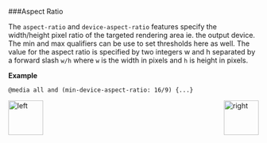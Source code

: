 ###Aspect Ratio
<p>The <code>aspect-ratio</code> and <code>device-aspect-ratio</code> features specify the width/height pixel 
ratio of the targeted rendering area ie. the output device. The min and max qualifiers can be use to set thresholds 
here as well. The value for the aspect ratio is specified by two integers w and h separated by a forward
slash <code>w/h</code> where <code>w</code> is the width in pixels and <code>h</code> is height in pixels. </p>

<b>Example</b>
<pre><code>@media all and (min-device-aspect-ratio: 16/9) {...}</pre></code>

[<img align="left" alt="left" src="https://cloud.githubusercontent.com/assets/14101008/11165526/091b197c-8acf-11e5-8ac1-3a1e5042ed78.png" width="70" height="70"></img>](https://github.com/vaishnaviviswanathan/CSCI_5828_RESPONSIVE-WEB-DESIGN/blob/master/MQOrientation.md)
[<img align="right" alt="right" src="https://cloud.githubusercontent.com/assets/14101008/11165527/0a4289a2-8acf-11e5-8378-c5e3a55ab4dc.png" width="70" height="70"></img>](https://github.com/vaishnaviviswanathan/CSCI_5828_RESPONSIVE-WEB-DESIGN/blob/master/MQResoln.md)
